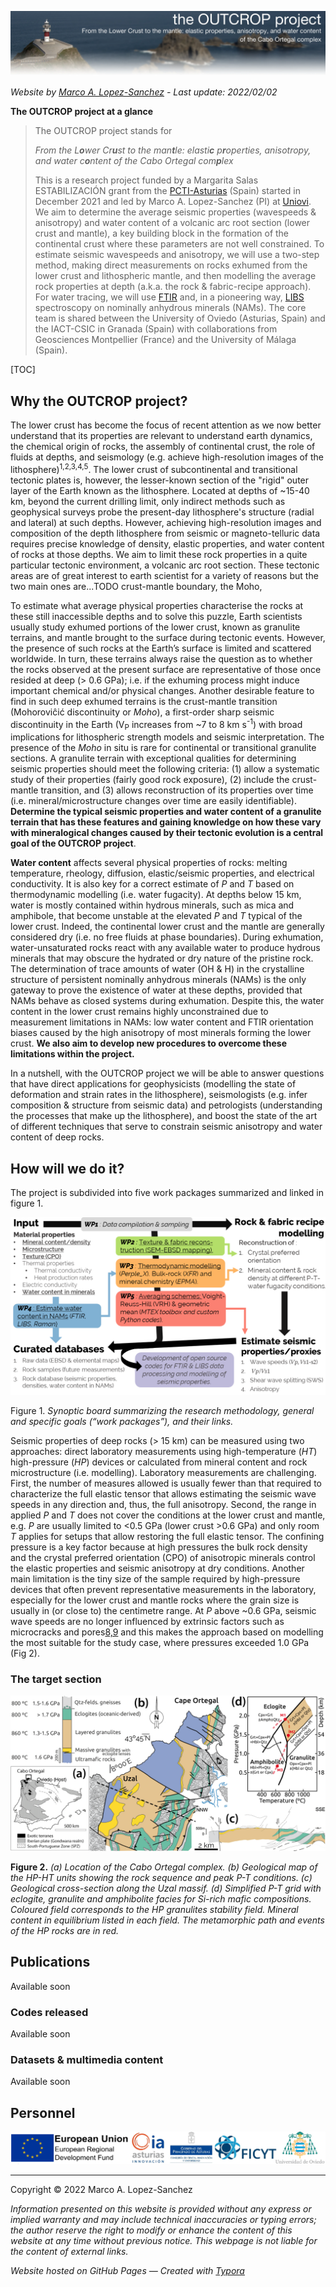 

![](https://raw.githubusercontent.com/marcoalopez/OUTCROPproject/main/figures/CaboOrtegal_v1.webp)

_Website by [Marco A. Lopez-Sanchez](https://marcoalopez.github.io/) - Last update: 2022/02/02_

**The OUTCROP project at a glance**

> The OUTCROP project stands for
>
>_From the L**o**wer Cr**u**st to the man**t**le: elasti**c** p**r**operties, anisotropy, and water c**o**ntent of the Cabo Ortegal com**p**lex_
>
>This is a research project funded by a Margarita Salas ESTABILIZACIÓN grant from the [PCTI-Asturias](http://www.ficyt.es/pcti/index.asp) (Spain) started in December 2021 and led by Marco A. Lopez-Sanchez (PI) at [Uniovi](https://www.uniovi.es/en/inicio). We aim to determine the average seismic properties (wavespeeds & anisotropy) and water content of a volcanic arc root section (lower crust and mantle), a key building block in the formation of the continental crust where these parameters are not well constrained. To estimate seismic wavespeeds and anisotropy, we will use a two-step method, making direct measurements on rocks exhumed from the lower crust and lithospheric mantle, and then modelling the average rock properties at depth (a.k.a. the rock & fabric-recipe approach). For water tracing, we will use [FTIR](https://en.wikipedia.org/wiki/Fourier-transform_infrared_spectroscopy) and, in a pioneering way, [LIBS](https://en.wikipedia.org/wiki/Laser-induced_breakdown_spectroscopy) spectroscopy on nominally anhydrous minerals (NAMs). The core team is shared between the University of Oviedo (Asturias, Spain) and the IACT-CSIC in Granada (Spain) with collaborations from Geosciences Montpellier (France) and the University of Málaga (Spain).

[TOC]

## Why the OUTCROP project?

The lower crust has become the focus of recent attention as we now better understand that its properties are relevant to understand earth dynamics, the chemical origin of rocks, the assembly of continental crust, the role of fluids at depths, and seismology (e.g. achieve high-resolution images of the lithosphere)<sup>1,2,3,4,5</sup>. The lower crust of subcontinental and transitional tectonic plates is, however, the lesser-known section of the "rigid" outer layer of the Earth known as the lithosphere. Located at depths of ~15-40 km, beyond the current drilling limit, only indirect methods such as geophysical surveys probe the present-day lithosphere's structure (radial and lateral) at such depths. However, achieving high-resolution images and composition of the depth lithosphere from seismic or magneto-telluric data requires precise knowledge of density, elastic properties, and water content of rocks at those depths. We aim to limit these rock properties in a quite particular tectonic environment, a volcanic arc root section. These tectonic areas are of great interest to earth scientist for a variety of reasons but the two main ones are...TODO crust-mantle boundary, the Moho, 

To estimate what average physical properties characterise the rocks at these still inaccessible depths and to solve this puzzle, Earth scientists usually study exhumed portions of the lower crust, known as granulite terrains, and mantle brought to the surface during tectonic events. However, the presence of such rocks at the Earth’s surface is limited and scattered worldwide. In turn, these terrains always raise the question as to whether the rocks observed at the present surface are representative of those once resided at deep (> 0.6 GPa); i.e. if the exhuming process might induce important chemical and/or physical changes. Another desirable feature to find in such deep exhumed terrains is the crust-mantle transition (Mohoroviĉić discontinuity or *Moho*), a first-order sharp seismic discontinuity in the Earth (V<sub>P</sub> increases from ~7 to 8 km s<sup>-1</sup>) with broad implications for lithospheric strength models and seismic interpretation. The presence of the *Moho* in situ is rare for continental or transitional granulite sections. A granulite terrain with exceptional qualities for determining seismic properties should meet the following criteria: (1) allow a systematic study of their properties (fairly good rock exposure), (2) include the crust-mantle transition, and (3) allows reconstruction of its properties over time (i.e. mineral/microstructure changes over time are easily identifiable). **Determine the typical seismic properties and water content of a granulite terrain that has these features and gaining knowledge on how these vary with mineralogical changes caused by their tectonic evolution is a central goal of the OUTCROP project**.

**Water content** affects several physical properties of rocks: melting temperature, rheology, diffusion, elastic/seismic properties, and electrical conductivity. It is also key for a correct estimate of *P* and *T* based on thermodynamic modelling (i.e. water fugacity). At depths below 15 km, water is mostly contained within hydrous minerals, such as mica and amphibole, that become unstable at the elevated *P* and *T* typical of the lower crust. Indeed, the continental lower crust and the mantle are generally considered dry (i.e. no free fluids at phase boundaries). During exhumation, water-unsaturated rocks react with any available water to produce hydrous minerals that may obscure the hydrated or dry nature of the pristine rock. The determination of trace amounts of water (OH & H) in the crystalline structure of persistent nominally anhydrous minerals (NAMs) is the only gateway to prove the existence of water at these depths, provided that NAMs behave as closed systems during exhumation. Despite this, the water content in the lower crust remains highly unconstrained due to measurement limitations in NAMs: low water content and FTIR orientation biases caused by the high anisotropy of most minerals forming the lower crust. **We also aim to develop new procedures to overcome these limitations within the project.**

In a nutshell, with the OUTCROP project we will be able to answer questions that have direct applications for geophysicists (modelling the state of deformation and strain rates in the lithosphere), seismologists (e.g. infer composition & structure from seismic data) and petrologists (understanding the processes that make up the lithosphere), and boost the state of the art of different techniques that serve to constrain seismic anisotropy and water content of deep rocks.

## How will we do it?

The project is subdivided into five work packages summarized and linked in figure 1.

![](figures/synoptic_board.png)

Figure 1. *Synoptic board summarizing the research methodology, general and specific goals (“work packages”), and their links.*

Seismic properties of deep rocks (> 15 km) can be measured using two approaches: direct laboratory measurements using high-temperature (*HT*) high-pressure (*HP*) devices or calculated from mineral content and rock microstructure (i.e. modelling). Laboratory measurements are challenging. First, the number of measures allowed is usually fewer than that required to characterize the full elastic tensor that allows estimating the seismic wave speeds in any direction and, thus, the full anisotropy. Second, the range in applied *P* and *T* does not cover the conditions at the lower crust and mantle, e.g. *P* are usually limited to <0.5 GPa (lower crust >0.6 GPa) and only room *T* applies for setups that allow restoring the full elastic tensor. The confining pressure is a key factor because at high pressures the bulk rock density and the crystal preferred orientation (CPO) of anisotropic minerals control the elastic properties and seismic anisotropy at dry conditions. Another main limitation is the tiny size of the sample required by high-pressure devices that often prevent representative measurements in the laboratory, especially for the lower crust and mantle rocks where the grain size is usually in (or close to) the centimetre range. At *P* above ~0.6 GPa, seismic wave speeds are no longer influenced by extrinsic factors such as microcracks and pores[8,9]() and this makes the approach based on modelling the most suitable for the study case, where pressures exceeded 1.0 GPa (Fig 2).

### The target section



![](figures/figure_1.png)

**Figure 2.** *(a) Location of the Cabo Ortegal complex. (b) Geological map of the HP-HT units showing the rock sequence and peak P-T conditions. (c) Geological cross-section along the Uzal massif. (d) Simplified P-T grid with eclogite, granulite and amphibolite facies for Si-rich mafic compositions. Coloured field corresponds to the HP granulites stability field. Mineral content in equilibrium listed in each field. The metamorphic path and events of the HP rocks are in red.*

## Publications

Available soon

### Codes released

Available soon

### Datasets & multimedia content

Available soon

## Personnel





![](https://raw.githubusercontent.com/marcoalopez/OUTCROPproject/main/figures/logos_web.jpg)

---

Copyright © 2022 Marco A. Lopez-Sanchez  

_Information presented on this website is provided without any express or implied warranty and may include technical inaccuracies or typing errors; the author reserve the right to modify or enhance the content of this website at any time without previous notice. This webpage is not liable for the content of external links._  

_Website hosted on GitHub Pages — Created with [Typora](https://typora.io/)_  